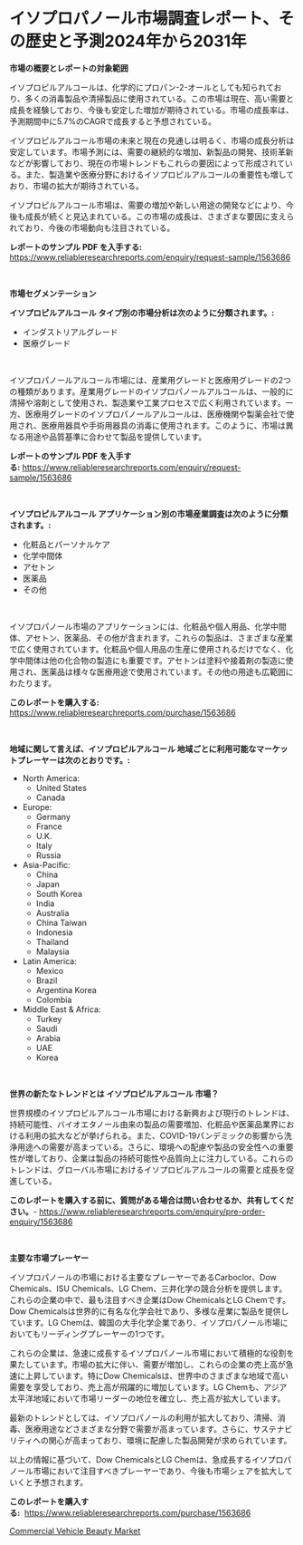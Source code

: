 <p><h1>イソプロパノール市場調査レポート、その歴史と予測2024年から2031年</h1></p><p><strong>市場の概要とレポートの対象範囲</strong></p>
<p><p>イソプロピルアルコールは、化学的にプロパン-2-オールとしても知られており、多くの消毒製品や清掃製品に使用されている。この市場は現在、高い需要と成長を経験しており、今後も安定した増加が期待されている。市場の成長率は、予測期間中に5.7%のCAGRで成長すると予想されている。 </p><p>イソプロピルアルコール市場の未来と現在の見通しは明るく、市場の成長分析は安定しています。市場予測には、需要の継続的な増加、新製品の開発、技術革新などが影響しており、現在の市場トレンドもこれらの要因によって形成されている。また、製造業や医療分野におけるイソプロピルアルコールの重要性も増しており、市場の拡大が期待されている。</p><p>イソプロピルアルコール市場は、需要の増加や新しい用途の開発などにより、今後も成長が続くと見込まれている。この市場の成長は、さまざまな要因に支えられており、今後の市場動向も注目されている。</p></p>
<p><strong>レポートのサンプル PDF を入手する:</strong> <a href="https://www.reliableresearchreports.com/enquiry/request-sample/1563686">https://www.reliableresearchreports.com/enquiry/request-sample/1563686</a></p>
<p>&nbsp;</p>
<p><strong>市場セグメンテーション</strong></p>
<p><strong>イソプロピルアルコール タイプ別の市場分析は次のように分類されます。:</strong></p>
<p><ul><li>インダストリアルグレード</li><li>医療グレード</li></ul></p>
<p>&nbsp;</p>
<p><p>イソプロパノールアルコール市場には、産業用グレードと医療用グレードの2つの種類があります。産業用グレードのイソプロパノールアルコールは、一般的に清掃や溶剤として使用され、製造業や工業プロセスで広く利用されています。一方、医療用グレードのイソプロパノールアルコールは、医療機関や製薬会社で使用され、医療用器具や手術用器具の消毒に使用されます。このように、市場は異なる用途や品質基準に合わせて製品を提供しています。</p></p>
<p><strong>レポートのサンプル PDF を入手する:</strong>&nbsp;<a href="https://www.reliableresearchreports.com/enquiry/request-sample/1563686">https://www.reliableresearchreports.com/enquiry/request-sample/1563686</a></p>
<p>&nbsp;</p>
<p><strong> イソプロピルアルコール アプリケーション別の市場産業調査は次のように分類されます。:</strong></p>
<p><ul><li>化粧品とパーソナルケア</li><li>化学中間体</li><li>アセトン</li><li>医薬品</li><li>その他</li></ul></p>
<p>&nbsp;</p>
<p><p>イソプロパノール市場のアプリケーションには、化粧品や個人用品、化学中間体、アセトン、医薬品、その他が含まれます。これらの製品は、さまざまな産業で広く使用されています。化粧品や個人用品の生産に使用されるだけでなく、化学中間体は他の化合物の製造にも重要です。アセトンは塗料や接着剤の製造に使用され、医薬品は様々な医療用途で使用されています。その他の用途も広範囲にわたります。</p></p>
<p><strong>このレポートを購入する:</strong>&nbsp; <a href="https://www.reliableresearchreports.com/purchase/1563686">https://www.reliableresearchreports.com/purchase/1563686</a></p>
<p>&nbsp;</p>
<p><strong>地域に関して言えば、イソプロピルアルコール 地域ごとに利用可能なマーケットプレーヤーは次のとおりです。:</strong></p>
<p><ul>
    <li>
        North America:
        <ul>
            <li>United States</li>
            <li>Canada</li>
        </ul>
    </li>
    <li>
        Europe:
        <ul>
            <li>Germany</li>
            <li>France</li>
            <li>U.K.</li>
            <li>Italy</li>
            <li>Russia</li>
        </ul>
    </li>
    <li>
        Asia-Pacific:
        <ul>
            <li>China</li>
            <li>Japan</li>
            <li>South Korea</li>
            <li>India</li>
            <li>Australia</li>
            <li>China Taiwan</li>
            <li>Indonesia</li>
            <li>Thailand</li>
            <li>Malaysia</li>
        </ul>
    </li>
    <li>
        Latin America:
        <ul>
            <li>Mexico</li>
            <li>Brazil</li>
            <li>Argentina Korea</li>
            <li>Colombia</li>
        </ul>
    </li>
    <li>
        Middle East & Africa:
        <ul>
            <li>Turkey</li>
            <li>Saudi</li>
            <li>Arabia</li>
            <li>UAE</li>
            <li>Korea</li>
        </ul>
    </li>
    </ul></p>
<p>&nbsp;</p>
<p><strong>世界の新たなトレンドとは イソプロピルアルコール 市場？</strong></p>
<p><p>世界規模のイソプロピルアルコール市場における新興および現行のトレンドは、持続可能性、バイオエタノール由来の製品の需要増加、化粧品や医薬品業界における利用の拡大などが挙げられる。また、COVID-19パンデミックの影響から洗浄用途への需要が高まっている。さらに、環境への配慮や製品の安全性への重要性が増しており、企業は製品の持続可能性や品質向上に注力している。これらのトレンドは、グローバル市場におけるイソプロピルアルコールの需要と成長を促進している。</p></p>
<p><strong>このレポートを購入する前に、質問がある場合は問い合わせるか、共有してください。</strong>- <a href="https://www.reliableresearchreports.com/enquiry/pre-order-enquiry/1563686">https://www.reliableresearchreports.com/enquiry/pre-order-enquiry/1563686</a></p>
<p>&nbsp;</p>
<p><strong>主要な市場プレーヤー</strong></p>
<p><p>イソプロパノールの市場における主要なプレーヤーであるCarboclor、Dow Chemicals、ISU Chemicals、LG Chem、三井化学の競合分析を提供します。これらの企業の中で、最も注目すべき企業はDow ChemicalsとLG Chemです。Dow Chemicalsは世界的に有名な化学会社であり、多様な産業に製品を提供しています。LG Chemは、韓国の大手化学企業であり、イソプロパノール市場においてもリーディングプレーヤーの1つです。</p><p>これらの企業は、急速に成長するイソプロパノール市場において積極的な役割を果たしています。市場の拡大に伴い、需要が増加し、これらの企業の売上高が急速に上昇しています。特にDow Chemicalsは、世界中のさまざまな地域で高い需要を享受しており、売上高が飛躍的に増加しています。LG Chemも、アジア太平洋地域において市場リーダーの地位を確立し、売上高が拡大しています。</p><p>最新のトレンドとしては、イソプロパノールの利用が拡大しており、清掃、消毒、医療用途などさまざまな分野で需要が高まっています。さらに、サステナビリティへの関心が高まっており、環境に配慮した製品開発が求められています。</p><p>以上の情報に基づいて、Dow ChemicalsとLG Chemは、急成長するイソプロパノール市場において注目すべきプレーヤーであり、今後も市場シェアを拡大していくと予想されます。</p></p>
<p><strong>このレポートを購入する:</strong>&nbsp;&nbsp;<a href="https://www.reliableresearchreports.com/purchase/1563686">https://www.reliableresearchreports.com/purchase/1563686</a></p>
<p><p><a href="https://fuschia-pecorino-a6d.notion.site/Commercial-Vehicle-Beauty-Market-Size-Global-Industry-Overview-Market-Segmentation-and-Forecast-2-f96e230a8d45492f88c176c0363112d0">Commercial Vehicle Beauty Market</a></p></p>